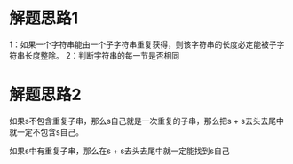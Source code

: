 # 解题思路1
1：如果一个字符串能由一个子字符串重复获得，则该字符串的长度必定能被子字符串长度整除。
2：判断字符串的每一节是否相同

# 解题思路2
如果s不包含重复子串，那么s自己就是一次重复的子串，那么把s + s去头去尾中就一定不包含s自己。

如果s中有重复子串，那么在s + s去头去尾中就一定能找到s自己


